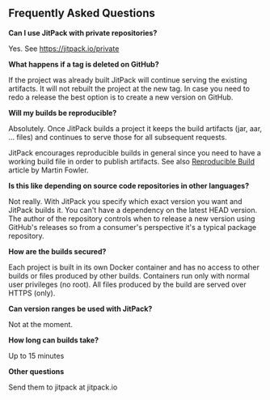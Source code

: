 Frequently Asked Questions
-

**Can I use JitPack with private repositories?**

Yes. See https://jitpack.io/private

**What happens if a tag is deleted on GitHub?**

If the project was already built JitPack will continue serving the existing artifacts. It will not rebuilt the project at the new tag. 
In case you need to redo a release the best option is to create a new version on GitHub.

**Will my builds be reproducible?**

Absolutely. Once JitPack builds a project it keeps the build artifacts (jar, aar, ... files) and continues to serve those for all subsequent requests.

JitPack encourages reproducible builds in general since you need to have a working build file in order to publish artifacts. See also [Reproducible Build](http://martinfowler.com/bliki/ReproducibleBuild.html) article by Martin Fowler.

**Is this like depending on source code repositories in other languages?**

Not really. With JitPack you specify which exact version you want and JitPack builds it. You can't have a dependency on the latest HEAD version. The author of the repository controls when to release a new version using GitHub's releases so from a consumer's perspective it's a typical package repository.

**How are the builds secured?**

Each project is built in its own Docker container and has no access to other builds or files produced by other builds. Containers run only with normal user privileges (no root). All files produced by the build are served over HTTPS (only). 

**Can version ranges be used with JitPack?**

Not at the moment. 

**How long can builds take?**

Up to 15 minutes

**Other questions**

Send them to jitpack at jitpack.io
